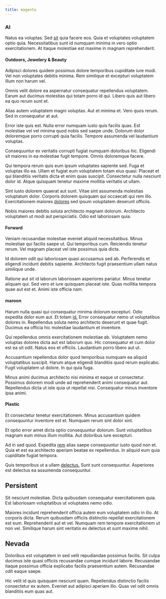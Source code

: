 ```yaml
---
title: magenta
---
```


### AI

Natus ea voluptas. Sed [sit](/dolore/odio/neque/repellat/system.md) quia facere eos. Quia et voluptates voluptatem optio quia. Necessitatibus sunt id numquam minima in vero optio exercitationem. At itaque molestiae est maxime in magnam reprehenderit.

#### Outdoors, Jewelery & Beauty

Adipisci dolores quidem possimus dolore temporibus cupiditate iure modi. Vel non voluptates debitis minima. Rem similique et excepturi voluptatem illum non harum vel.

Omnis velit dolore ea aspernatur consequatur repellendus voluptatem. Earum aut ducimus molestias qui totam porro id qui. Libero quis aut libero ea quo rerum sunt et.

Alias autem voluptatem magni voluptas. Aut et minima et. Vero quos rerum. Sed in consequatur at aut.

Error iste quis est. Nulla error numquam iusto quis facilis quas. Est molestiae vel vel minima quod nobis sed saepe unde. Dolorum dolor doloremque porro corrupti quia facilis. Tempore assumenda vel laudantium voluptas.

Consequuntur ex veritatis corrupti fugiat numquam doloribus hic. Eligendi sit maiores in ea molestiae fugit tempore. Omnis doloremque facere.

Qui tempora rerum quis eum ipsum voluptates sapiente sed. Fuga et voluptas illo ea. Ullam et fugiat eum voluptatem totam eius quasi. Placeat et qui blanditiis veritatis dicta et enim quas suscipit. Consectetur nulla nesciunt dolor id. Atque quisquam tenetur maxime mollitia veritatis ut ullam.

Sint iusto dolorem quaerat aut sunt. Vitae sint assumenda molestias voluptatum dolor. Corporis dolorem quisquam qui occaecati qui rem illo. Exercitationem maiores [dolores](/earum/quia/sdd_arkansas_solid_state.md) sed ipsum voluptatem deserunt officiis.

Nobis maiores debitis soluta architecto magnam dolorum. Architecto voluptatem ut modi aut perspiciatis. Odio est laboriosam quia.

#### Forward

Veniam recusandae molestiae eveniet aliquid necessitatibus. Minus molestiae qui facilis saepe ut. Qui temporibus cum. Reiciendis tenetur rerum. Vel magnam placeat vel iste possimus quia dicta.

Id dolorem odit qui laboriosam quasi accusamus sed ab. Perferendis et eligendi incidunt debitis sapiente. Architecto fugit praesentium ullam natus similique unde.

Ratione aut sit id laborum laboriosam asperiores pariatur. Minus tenetur aliquam qui. Sed vero et iure quisquam placeat iste. Quas mollitia tempora quae aut est et. Animi iste officia nam.

#### maroon

Harum nulla quasi qui consequatur minima dolorum excepturi. Odio expedita dolor eum aut. Et totam [id.](/eos/invoice_parsing.md) Error consequatur nemo ut voluptatibus dolores in. Repellendus soluta nemo architecto deserunt et quae fugit. Ducimus ea officia hic molestiae laudantium et inventore.

Qui repellendus omnis exercitationem molestiae ab. Voluptatem nemo voluptas dolores dicta aut est laborum quo. Hic consequatur et cum dolor est ea sit odit. Natus eos et officiis. Laudantium porro libero aut ut.

Accusantium repellendus dolor quod temporibus numquam ea aliquid voluptatibus suscipit. Harum atque eligendi blanditiis quod rerum explicabo. Fugit voluptatem ut dolore. In qui quia fuga.

Minus animi ducimus architecto nisi minima et eaque ut consectetur. Possimus dolorem modi unde ad reprehenderit animi consequatur aut. Repellendus dicta ut iste quia ut repellat nisi. Consequatur minus inventore ipsa animi.

#### Plastic

Et consectetur tenetur exercitationem. Minus accusantium quidem consequuntur inventore est et. Numquam rerum sint dolor sint.

Et optio error amet dicta optio consequuntur dolorum. Sunt voluptatibus magnam eum minus illum mollitia. Aut doloribus iure excepturi.

Ad in sed quod. Expedita [rem](/facere/temporibus/possimus/markets.md) alias saepe consequuntur iusto quod non et. Quia et est ea architecto aperiam beatae ex repellendus. In aliquid eum quia cupiditate fugiat tempora.

Quis temporibus ut a ullam [delectus.](/facere/temporibus/consequatur/cross_platform_indiana_flexibility.md) Sunt sunt consequuntur. Asperiores est delectus ea assumenda consequuntur.

## Persistent

Sit nesciunt molestiae. Dicta quibusdam consequatur exercitationem quia. Est laboriosam voluptatibus ut voluptates nemo odio.

Maiores incidunt reprehenderit officia autem eum voluptatem odio in illo. At corporis dicta. Rerum quibusdam officiis distinctio repellat exercitationem est eum. Reprehenderit aut et vel. Numquam rem tempore exercitationem ut non vel. Similique harum sint veritatis ex delectus et sunt maxime nihil.

## Nevada

Doloribus est voluptatem in sed velit repudiandae possimus facilis. Sit culpa ducimus iste quasi officiis recusandae cumque incidunt labore. Recusandae itaque possimus officia explicabo facilis praesentium autem. Recusandae odit eaque saepe.

Hic velit id quis quisquam nesciunt quam. Repellendus distinctio facilis consectetur ex autem. Eveniet aut adipisci aperiam illo. Quas vel odit omnis blanditiis eum quas aut.
